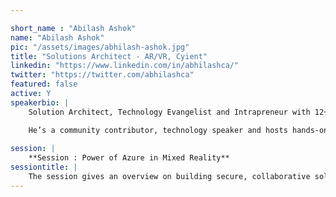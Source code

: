 ```yaml
---

short_name : "Abilash Ashok"
name: "Abilash Ashok"
pic: "/assets/images/abhilash-ashok.jpg"
title: "Solutions Architect - AR/VR, Cyient"
linkedin: "https://www.linkedin.com/in/abhilashca/"
twitter: "https://twitter.com/abhilashca"
featured: false
active: Y
speakerbio: |
    Solution Architect, Technology Evangelist and Intrapreneur with 12+ years of experience in Microsoft Technology Stack, currently helping engineering and industrial customers modernizing business using AR/VR/MR and Azure cloud technologies for industrial 4.0 transformations.

    He’s a community contributor, technology speaker and hosts hands-on workshops on Mixed Reality, AR/VR and Unity. He has recently delivered talks at Unite India 2018 and 2019 hosted by Unity and at Mixed Reality Dev Summit at Microsoft London.
    
session: |
    **Session : Power of Azure in Mixed Reality**
sessiontitle: |
    The session gives an overview on building secure, collaborative solutions using various mixed reality solutions available in Azure. Get to know how to build rich immersive 3D applications and experiences that map, persist, and restore 3D content at real-world scale using Azure Spatial Anchors. The talk also shows how to render high-quality, interactive 3D content, and stream it to your devices in real time using Azure Remote Rendering. The talk covers technology overview, getting started, code samples and cross-platform live demos.
---
```


